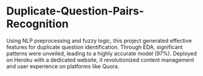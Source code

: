 # Duplicate-Question-Pairs-Recognition
Using NLP preprocessing and fuzzy logic, this project generated effective features for duplicate question identification. Through EDA, significant patterns were unveiled, leading to a highly accurate model (97%). Deployed on Heroku with a dedicated website, it revolutionized content management and user experience on platforms like Quora.
